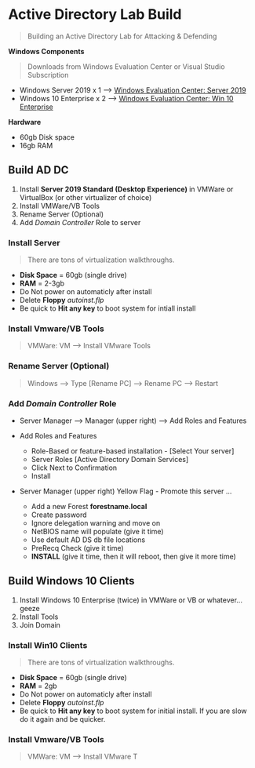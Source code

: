 # Active Directory Lab Build
> Building an Active Directory Lab for Attacking & Defending

**Windows Components**

> Downloads from  Windows Evaluation Center or Visual Studio Subscription

- Windows Server 2019 x 1 --> [Windows Evaluation Center: Server 2019](https://www.microsoft.com/en-us/evalcenter/evaluate-windows-server-2019)
- Windows 10 Enterprise x 2 --> [Windows Evaluation Center: Win 10 Enterprise](https://www.microsoft.com/en-us/evalcenter/evaluate-windows-10-enterprise)

**Hardware**

- 60gb Disk space
- 16gb RAM

## Build AD DC

1. Install **Server 2019 Standard (Desktop Experience)** in VMWare or VirtualBox (or other virtualizer of choice) 
2. Install VMWare/VB Tools
3. Rename Server (Optional) 
4. Add *Domain Controller* Role to server

### Install Server

> There are tons of virtualization walkthroughs.

- **Disk Space** = 60gb (single drive)
- **RAM** = 2-3gb
- Do  Not power on automaticly after install
- Delete **Floppy** *autoinst.flp*
- Be quick to **Hit any key** to boot system for intiall install

### Install Vmware/VB Tools

> VMWare: VM --> Install VMware Tools

### Rename Server (Optional)

> Windows --> Type [Rename PC] --> Rename PC --> Restart

### Add *Domain Controller* Role

- Server Manager --> Manager (upper right) --> Add Roles and Features

- Add Roles and Features 
  - Role-Based or feature-based installation - [Select Your server]
  - Server Roles [Active Directory Domain Services]
  - Click Next to Confirmation
  - Install

- Server Manager (upper right) Yellow Flag - Promote this server ... 
  - Add a new Forest **forestname.local**
  - Create password 
  -  Ignore delegation warning and move on 
  - NetBIOS name will populate (give it time)
  - Use default AD DS db file locations 
  - PreRecq Check (give it time)
  - **INSTALL** (give it time, then it will reboot, then give it more time)

## Build Windows 10 Clients

1. Install Windows 10 Enterprise (twice) in VMWare or VB or whatever... geeze
2. Install Tools
3. Join Domain

### Install Win10 Clients

> There are tons of virtualization walkthroughs.

- **Disk Space** = 60gb (single drive)
- **RAM** = 2gb
- Do  Not power on automaticly after install
- Delete **Floppy** *autoinst.flp*
- Be quick to **Hit any key** to boot system for initial install.  If you are slow do it again  and be quicker.

### Install Vmware/VB Tools

> VMWare: VM --> Install VMware T